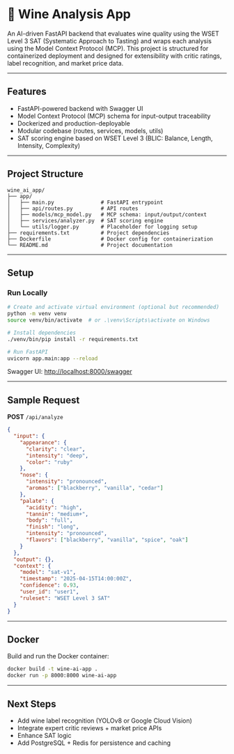 # 🍷 Wine Analysis App

An AI-driven FastAPI backend that evaluates wine quality using the WSET Level 3 SAT (Systematic Approach to Tasting) and wraps each analysis using the Model Context Protocol (MCP). This project is structured for containerized deployment and designed for extensibility with critic ratings, label recognition, and market price data.

---

## Features

- FastAPI-powered backend with Swagger UI
- Model Context Protocol (MCP) schema for input-output traceability
- Dockerized and production-deployable
- Modular codebase (routes, services, models, utils)
- SAT scoring engine based on WSET Level 3 (BLIC: Balance, Length, Intensity, Complexity)

---

## Project Structure

```
wine_ai_app/
├── app/
│   ├── main.py               # FastAPI entrypoint
│   ├── api/routes.py         # API routes
│   ├── models/mcp_model.py   # MCP schema: input/output/context
│   ├── services/analyzer.py  # SAT scoring engine
│   └── utils/logger.py       # Placeholder for logging setup
├── requirements.txt          # Project dependencies
├── Dockerfile                # Docker config for containerization
└── README.md                 # Project documentation
```

---

## Setup

### Run Locally

```bash
# Create and activate virtual environment (optional but recommended)
python -m venv venv
source venv/bin/activate  # or .\venv\Scripts\activate on Windows

# Install dependencies
./venv/bin/pip install -r requirements.txt

# Run FastAPI
uvicorn app.main:app --reload
```

Swagger UI: [http://localhost:8000/swagger](http://localhost:8000/swagger)

---

## Sample Request

**POST** `/api/analyze`

```json
{
  "input": {
    "appearance": {
      "clarity": "clear",
      "intensity": "deep",
      "color": "ruby"
    },
    "nose": {
      "intensity": "pronounced",
      "aromas": ["blackberry", "vanilla", "cedar"]
    },
    "palate": {
      "acidity": "high",
      "tannin": "medium+",
      "body": "full",
      "finish": "long",
      "intensity": "pronounced",
      "flavors": ["blackberry", "vanilla", "spice", "oak"]
    }
  },
  "output": {},
  "context": {
    "model": "sat-v1",
    "timestamp": "2025-04-15T14:00:00Z",
    "confidence": 0.93,
    "user_id": "user1",
    "ruleset": "WSET Level 3 SAT"
  }
}
```

---

## Docker

Build and run the Docker container:

```bash
docker build -t wine-ai-app .
docker run -p 8000:8000 wine-ai-app
```

---

## Next Steps

- Add wine label recognition (YOLOv8 or Google Cloud Vision)
- Integrate expert critic reviews + market price APIs
- Enhance SAT logic
- Add PostgreSQL + Redis for persistence and caching
